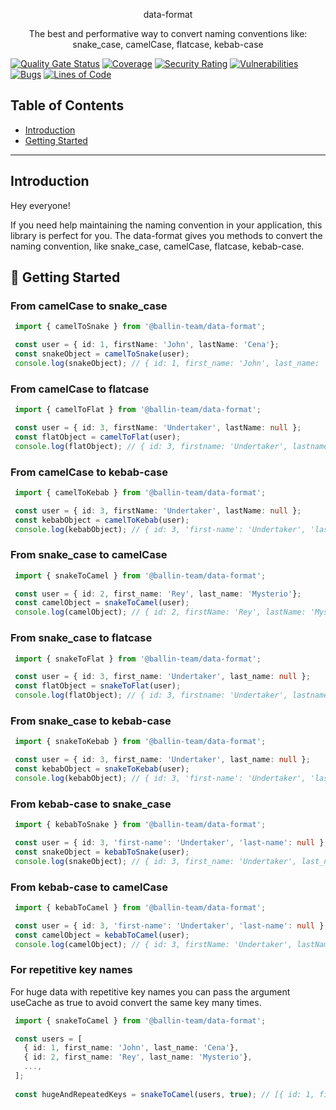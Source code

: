 <p align="center">
  data-format
</p>
<p align="center">The best and performative way to convert naming conventions like: snake_case, camelCase, flatcase, kebab-case</p>


[![Quality Gate Status](https://sonarcloud.io/api/project_badges/measure?project=ballin-team_data-format&metric=alert_status)](https://sonarcloud.io/summary/new_code?id=ballin-team_data-format)
[![Coverage](https://sonarcloud.io/api/project_badges/measure?project=ballin-team_data-format&metric=coverage)](https://sonarcloud.io/summary/new_code?id=ballin-team_data-format)
[![Security Rating](https://sonarcloud.io/api/project_badges/measure?project=ballin-team_data-format&metric=security_rating)](https://sonarcloud.io/summary/new_code?id=ballin-team_data-format)
[![Vulnerabilities](https://sonarcloud.io/api/project_badges/measure?project=ballin-team_data-format&metric=vulnerabilities)](https://sonarcloud.io/summary/new_code?id=ballin-team_data-format)
[![Bugs](https://sonarcloud.io/api/project_badges/measure?project=ballin-team_data-format&metric=bugs)](https://sonarcloud.io/summary/new_code?id=ballin-team_data-format)
[![Lines of Code](https://sonarcloud.io/api/project_badges/measure?project=ballin-team_data-format&metric=ncloc)](https://sonarcloud.io/summary/new_code?id=ballin-team_data-format)

## **Table of Contents**

* [Introduction](#Introduction)
* [Getting Started](#-getting-started)

---

## **Introduction**
Hey everyone!

If you need help maintaining the naming convention in your application, this library is perfect for you.
The data-format gives you methods to convert the naming convention, like snake_case, camelCase, flatcase, kebab-case.

## 🧗 **Getting Started**

### From camelCase to snake_case
   ```typescript
    import { camelToSnake } from '@ballin-team/data-format';

    const user = { id: 1, firstName: 'John', lastName: 'Cena'};
    const snakeObject = camelToSnake(user);
    console.log(snakeObject); // { id: 1, first_name: 'John', last_name: 'Cena'}
   ```

### From camelCase to flatcase
   ```typescript
    import { camelToFlat } from '@ballin-team/data-format';

    const user = { id: 3, firstName: 'Undertaker', lastName: null };
    const flatObject = camelToFlat(user);
    console.log(flatObject); // { id: 3, firstname: 'Undertaker', lastname: null }
   ```

### From camelCase to kebab-case
   ```typescript
    import { camelToKebab } from '@ballin-team/data-format';

    const user = { id: 3, firstName: 'Undertaker', lastName: null };
    const kebabObject = camelToKebab(user);
    console.log(kebabObject); // { id: 3, 'first-name': 'Undertaker', 'last-name': null }
   ```

### From snake_case to camelCase
   ```typescript
    import { snakeToCamel } from '@ballin-team/data-format';

    const user = { id: 2, first_name: 'Rey', last_name: 'Mysterio'};
    const camelObject = snakeToCamel(user);
    console.log(camelObject); // { id: 2, firstName: 'Rey', lastName: 'Mysterio'}
   ```

### From snake_case to flatcase
   ```typescript
    import { snakeToFlat } from '@ballin-team/data-format';

    const user = { id: 3, first_name: 'Undertaker', last_name: null };
    const flatObject = snakeToFlat(user);
    console.log(flatObject); // { id: 3, firstname: 'Undertaker', lastname: null }
   ```

### From snake_case to kebab-case
   ```typescript
    import { snakeToKebab } from '@ballin-team/data-format';

    const user = { id: 3, first_name: 'Undertaker', last_name: null };
    const kebabObject = snakeToKebab(user);
    console.log(kebabObject); // { id: 3, 'first-name': 'Undertaker', 'last-name': null }
   ```

### From kebab-case to snake_case
   ```typescript
    import { kebabToSnake } from '@ballin-team/data-format';

    const user = { id: 3, 'first-name': 'Undertaker', 'last-name': null };
    const snakeObject = kebabToSnake(user);
    console.log(snakeObject); // { id: 3, first_name: 'Undertaker', last_name: null }
   ```

### From kebab-case to camelCase
   ```typescript
    import { kebabToCamel } from '@ballin-team/data-format';

    const user = { id: 3, 'first-name': 'Undertaker', 'last-name': null };
    const camelObject = kebabToCamel(user);
    console.log(camelObject); // { id: 3, firstName: 'Undertaker', lastName: null }
   ```

### For repetitive key names
For huge data with repetitive key names you can pass the argument useCache as true to avoid convert the same key many times.
   ```typescript
    import { snakeToCamel } from '@ballin-team/data-format';

    const users = [
      { id: 1, first_name: 'John', last_name: 'Cena'},
      { id: 2, first_name: 'Rey', last_name: 'Mysterio'},
      ...,
    ];
    
    const hugeAndRepeatedKeys = snakeToCamel(users, true); // [{ id: 1, firstName: 'John', lastName: 'Cena'}, { id: 2, firstName: 'Rey', lastName: 'Mysterio'}, ...]
   ```
